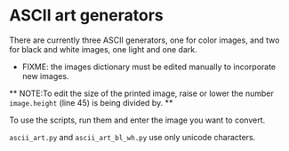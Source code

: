 # ASCII art generators

There are currently three ASCII generators, one for color images, and two for black and white images, one light and one dark.

* FIXME: the images dictionary must be edited manually to incorporate new images.

** NOTE:To edit the size of the printed image, raise or lower the number `image.height` (line 45) is being divided by. **

To use the scripts, run them and enter the image you want to convert.

`ascii_art.py` and `ascii_art_bl_wh.py` use only unicode characters.
